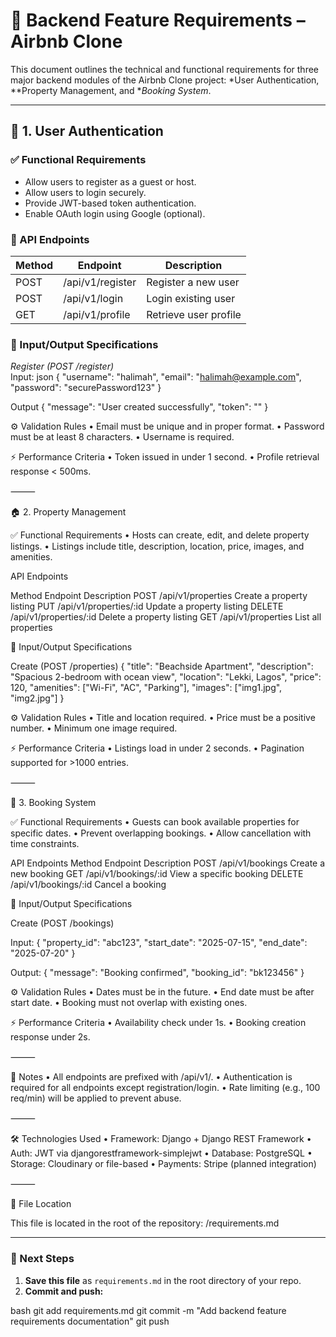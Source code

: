 # 📄 Backend Feature Requirements – Airbnb Clone

This document outlines the technical and functional requirements for three major backend modules of the Airbnb Clone project: *User Authentication, **Property Management, and **Booking System*.

---

## 🔐 1. User Authentication

### ✅ Functional Requirements
- Allow users to register as a guest or host.
- Allow users to login securely.
- Provide JWT-based token authentication.
- Enable OAuth login using Google (optional).

### 🔧 API Endpoints

| Method | Endpoint        | Description             |
|--------|------------------|-------------------------|
| POST   | /api/v1/register | Register a new user     |
| POST   | /api/v1/login    | Login existing user     |
| GET    | /api/v1/profile  | Retrieve user profile   |

### 🧾 Input/Output Specifications

*Register (POST /register)*  
Input:
json
{
  "username": "halimah",
  "email": "halimah@example.com",
  "password": "securePassword123"
}

Output
{
  "message": "User created successfully",
  "token": "<JWT>"
}

⚙️ Validation Rules
	•	Email must be unique and in proper format.
	•	Password must be at least 8 characters.
	•	Username is required.

⚡ Performance Criteria
	•	Token issued in under 1 second.
	•	Profile retrieval response < 500ms.

⸻

🏠 2. Property Management

✅ Functional Requirements
	•	Hosts can create, edit, and delete property listings.
	•	Listings include title, description, location, price, images, and amenities.

API Endpoints 
    
Method    Endpoint                  Description
POST      /api/v1/properties        Create a property listing
PUT       /api/v1/properties/:id    Update a property listing
DELETE    /api/v1/properties/:id    Delete a property listing
GET       /api/v1/properties        List all properties

🧾 Input/Output Specifications

Create (POST /properties)
{
  "title": "Beachside Apartment",
  "description": "Spacious 2-bedroom with ocean view",
  "location": "Lekki, Lagos",
  "price": 120,
  "amenities": ["Wi-Fi", "AC", "Parking"],
  "images": ["img1.jpg", "img2.jpg"]
}

⚙️ Validation Rules
	•	Title and location required.
	•	Price must be a positive number.
	•	Minimum one image required.

⚡ Performance Criteria
	•	Listings load in under 2 seconds.
	•	Pagination supported for >1000 entries.

⸻

📆 3. Booking System

✅ Functional Requirements
	•	Guests can book available properties for specific dates.
	•	Prevent overlapping bookings.
	•	Allow cancellation with time constraints.

API Endpoints 
Method   Endpoint                Description
POST     /api/v1/bookings        Create a new booking
GET      /api/v1/bookings/:id    View a specific booking
DELETE   /api/v1/bookings/:id    Cancel a booking

🧾 Input/Output Specifications

Create (POST /bookings)

Input:
{
  "property_id": "abc123",
  "start_date": "2025-07-15",
  "end_date": "2025-07-20"
}

Output:
{
  "message": "Booking confirmed",
  "booking_id": "bk123456"
}

⚙️ Validation Rules
	•	Dates must be in the future.
	•	End date must be after start date.
	•	Booking must not overlap with existing ones.

⚡ Performance Criteria
	•	Availability check under 1s.
	•	Booking creation response under 2s.

⸻

📌 Notes
	•	All endpoints are prefixed with /api/v1/.
	•	Authentication is required for all endpoints except registration/login.
	•	Rate limiting (e.g., 100 req/min) will be applied to prevent abuse.

⸻

🛠 Technologies Used
	•	Framework: Django + Django REST Framework
	•	Auth: JWT via djangorestframework-simplejwt
	•	Database: PostgreSQL
	•	Storage: Cloudinary or file-based
	•	Payments: Stripe (planned integration)

⸻

📁 File Location

This file is located in the root of the repository:
/requirements.md

---

### 🔄 Next Steps

1. **Save this file** as `requirements.md` in the root directory of your repo.
2. **Commit and push:**

bash
git add requirements.md
git commit -m "Add backend feature requirements documentation"
git push
